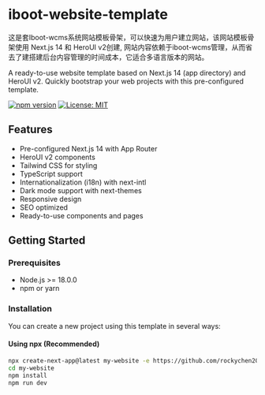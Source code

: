 # iboot-website-template

这是套Iboot-wcms系统网站模板骨架，可以快速为用户建立网站，该网站模板骨架使用 Next.js 14 和 HeroUI v2创建, 网站内容依赖于iboot-wcms管理，从而省去了建搭建后台内容管理的时间成本，它适合多语言版本的网站。

A ready-to-use website template based on Next.js 14 (app directory) and HeroUI v2. Quickly bootstrap your web projects with this pre-configured template.

[![npm version](https://badge.fury.io/js/iboot-website-template.svg)](https://badge.fury.io/js/iboot-website-template)
[![License: MIT](https://img.shields.io/badge/License-MIT-yellow.svg)](https://opensource.org/licenses/MIT)

## Features

- Pre-configured Next.js 14 with App Router
- HeroUI v2 components
- Tailwind CSS for styling
- TypeScript support
- Internationalization (i18n) with next-intl
- Dark mode support with next-themes
- Responsive design
- SEO optimized
- Ready-to-use components and pages

## Getting Started

### Prerequisites

- Node.js >= 18.0.0
- npm or yarn

### Installation

You can create a new project using this template in several ways:

#### Using npx (Recommended)

```bash
npx create-next-app@latest my-website -e https://github.com/rockychen2016iboot-website-template
cd my-website
npm install
npm run dev